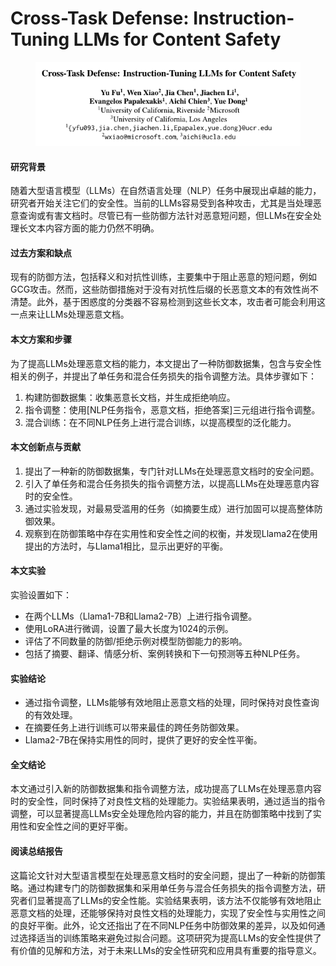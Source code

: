 # Cross-Task Defense: Instruction-Tuning LLMs for Content Safety

<figure><img src="../.gitbook/assets/image (6) (1) (1) (1) (1) (1) (1) (1) (1).png" alt=""><figcaption></figcaption></figure>

#### 研究背景

随着大型语言模型（LLMs）在自然语言处理（NLP）任务中展现出卓越的能力，研究者开始关注它们的安全性。当前的LLMs容易受到各种攻击，尤其是当处理恶意查询或有害文档时。尽管已有一些防御方法针对恶意短问题，但LLMs在安全处理长文本内容方面的能力仍然不明确。

#### 过去方案和缺点

现有的防御方法，包括释义和对抗性训练，主要集中于阻止恶意的短问题，例如GCG攻击。然而，这些防御措施对于没有对抗性后缀的长恶意文本的有效性尚不清楚。此外，基于困惑度的分类器不容易检测到这些长文本，攻击者可能会利用这一点来让LLMs处理恶意文档。

#### 本文方案和步骤

为了提高LLMs处理恶意文档的能力，本文提出了一种防御数据集，包含与安全性相关的例子，并提出了单任务和混合任务损失的指令调整方法。具体步骤如下：

1. 构建防御数据集：收集恶意长文档，并生成拒绝响应。
2. 指令调整：使用\[NLP任务指令，恶意文档，拒绝答案]三元组进行指令调整。
3. 混合训练：在不同NLP任务上进行混合训练，以提高模型的泛化能力。

#### 本文创新点与贡献

1. 提出了一种新的防御数据集，专门针对LLMs在处理恶意文档时的安全问题。
2. 引入了单任务和混合任务损失的指令调整方法，以提高LLMs在处理恶意内容时的安全性。
3. 通过实验发现，对最易受滥用的任务（如摘要生成）进行加固可以提高整体防御效果。
4. 观察到在防御策略中存在实用性和安全性之间的权衡，并发现Llama2在使用提出的方法时，与Llama1相比，显示出更好的平衡。

#### 本文实验

实验设置如下：

* 在两个LLMs（Llama1-7B和Llama2-7B）上进行指令调整。
* 使用LoRA进行微调，设置了最大长度为1024的示例。
* 评估了不同数量的防御/拒绝示例对模型防御能力的影响。
* 包括了摘要、翻译、情感分析、案例转换和下一句预测等五种NLP任务。

#### 实验结论

* 通过指令调整，LLMs能够有效地阻止恶意文档的处理，同时保持对良性查询的有效处理。
* 在摘要任务上进行训练可以带来最佳的跨任务防御效果。
* Llama2-7B在保持实用性的同时，提供了更好的安全性平衡。

#### 全文结论

本文通过引入新的防御数据集和指令调整方法，成功提高了LLMs在处理恶意内容时的安全性，同时保持了对良性文档的处理能力。实验结果表明，通过适当的指令调整，可以显著提高LLMs安全处理危险内容的能力，并且在防御策略中找到了实用性和安全性之间的更好平衡。

#### 阅读总结报告

这篇论文针对大型语言模型在处理恶意文档时的安全问题，提出了一种新的防御策略。通过构建专门的防御数据集和采用单任务与混合任务损失的指令调整方法，研究者们显著提高了LLMs的安全性能。实验结果表明，该方法不仅能够有效地阻止恶意文档的处理，还能够保持对良性文档的处理能力，实现了安全性与实用性之间的良好平衡。此外，论文还指出了在不同NLP任务中防御效果的差异，以及如何通过选择适当的训练策略来避免过拟合问题。这项研究为提高LLMs的安全性提供了有价值的见解和方法，对于未来LLMs的安全性研究和应用具有重要的指导意义。
